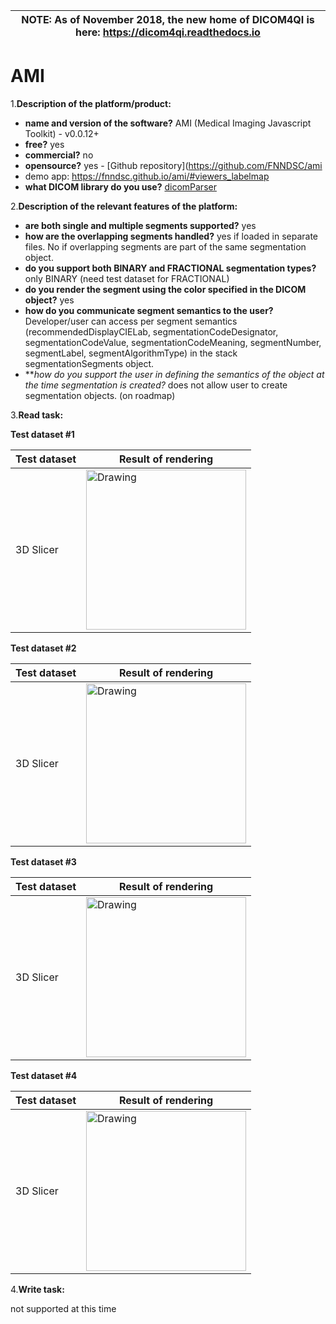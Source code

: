 | NOTE: As of November 2018, the new home of DICOM4QI is here: https://dicom4qi.readthedocs.io|
| --- |

# AMI
1.**Description of the platform/product:**
  * **name and version of the software?** AMI (Medical Imaging Javascript Toolkit) - v0.0.12+
  * **free?** yes
  * **commercial?** no
  * **opensource?** yes - [Github repository](https://github.com/FNNDSC/ami
   * demo app: https://fnndsc.github.io/ami/#viewers_labelmap
  * **what DICOM library do you use?** [dicomParser](https://github.com/chafey/dicomParser)

2.**Description of the relevant features of the platform:**
  * **are both single and multiple segments supported?** yes
  * **how are the overlapping segments handled?** yes if loaded in separate files. No if overlapping segments are part of the same segmentation object.
  * **do you support both BINARY and FRACTIONAL segmentation types?** only BINARY (need test dataset for FRACTIONAL)
  * **do you render the segment using the color specified in the DICOM object?** yes
  * **how do you communicate segment semantics to the user?** Developer/user can access per segment semantics (recommendedDisplayCIELab, segmentationCodeDesignator, segmentationCodeValue, segmentationCodeMeaning, segmentNumber, segmentLabel, segmentAlgorithmType) in the stack segmentationSegments object.
  * ***how do you support the user in defining the semantics of the object at the time segmentation is created?* does not allow user to create segmentation objects. (on roadmap)

3.**Read task:**

**Test dataset #1**

| Test dataset   | Result of rendering                                                                                                  |
|----------------|----------------------------------------------------------------------------------------------------------------------|
| 3D Slicer | <img src="https://cloud.githubusercontent.com/assets/214063/20626851/96583aba-b31c-11e6-94a0-bc036e1e9c04.jpg" alt="Drawing"  width="256" height="256"/> |

**Test dataset #2**

| Test dataset   | Result of rendering                                                                                                  |
|----------------|----------------------------------------------------------------------------------------------------------------------|
| 3D Slicer | <img src="https://cloud.githubusercontent.com/assets/214063/20626850/9658091e-b31c-11e6-9324-259fc7ae194d.jpg" alt="Drawing"  width="256" height="256"/> |

**Test dataset #3**

| Test dataset   | Result of rendering                                                                                                  |
|----------------|----------------------------------------------------------------------------------------------------------------------|
| 3D Slicer | <img src="https://cloud.githubusercontent.com/assets/214063/20626852/965a1394-b31c-11e6-8a7b-ec81de4196ee.jpg" alt="Drawing"  width="256" height="256"/> |

**Test dataset #4**

| Test dataset   | Result of rendering                                                                                                  |
|----------------|----------------------------------------------------------------------------------------------------------------------|
| 3D Slicer | <img src="https://cloud.githubusercontent.com/assets/214063/20626853/965b40ca-b31c-11e6-83e5-b57537cafaf6.jpg" alt="Drawing"  width="256" height="256"/> |

4.**Write task:**

not supported at this time